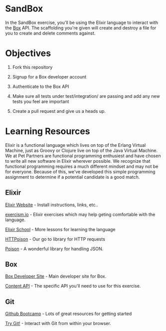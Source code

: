 # SandBox
In the SandBox exercise, you'll be using the Elixir language to interact with the [Box](https://www.box.com) API.  The scaffolding you're given will create and destroy a file for you to create and delete comments against.

# Objectives

1) Fork this repository

2) Signup for a Box developer account

3) Authenticate to the Box API

4) Make sure all tests under test/integration/ are passing and add any new tests you feel are important

5) Create a pull request and give us a heads up.

# Learning Resources
Elixir is a functional language which lives on top of the Erlang Virtual Machine, just as Groovy or Clojure live on top of the Java Virtual Machine.  We at Pet Partners are functional programming enthusiest and have chosen to write all new software in Elixir wherever possible.  We recognize that functional programming requires a much different mindset and may not be for everyone.  Because of this, we've developed this simple programming assignment to determine if a potential candidate is a good match.

## Elixir
[Elixir Website](http://elixir-lang.org) - Install instructions, links, etc..

[exercism.io](http://exercism.io/languages/elixir) - Elixir exercises which may help geting comfortable with the language.

[Elixir School](https://elixirschool.com) - More lessons for learning the language

[HTTPoison](https://github.com/edgurgel/httpoison) - Our go to library for HTTP requests

[Poison](https://github.com/devinus/poison) - A wonderful library for handling JSON.

## Box
[Box Developer Site](https://developers.box.com) - Main developer site for Box.

[Content API](https://box-content.readme.io/reference) - The specific API you'll need to use for this exercise.

## Git
[Github Bootcamp](https://help.github.com/categories/bootcamp/) - Lots of great resources for getting started

[Try Git!](https://try.github.io) - Interact with Git from within your browser.
